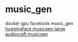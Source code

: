 # music_gen
docker gpu facebook music_gen  
[huggingface musicgen-large](https://huggingface.co/facebook/musicgen-large)  
[audiocraft musicgen](https://facebookresearch.github.io/audiocraft/api_docs/audiocraft/models/musicgen.html)